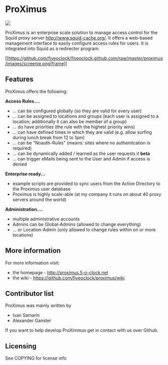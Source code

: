 # ProXimus

<img src="https://github.com/fiveoclock/proximus/raw/master/proximus-redirector/srv/www/proximus/img/logo.png" />

ProXimus is an enterprise scale solution to manage access control for the Squid
proxy server http://www.squid-cache.org/. It offers a web-based management 
interface to easily configure access rules for users. It is integrated into 
Squid as a redirector program.

[[https://github.com/fiveoclock/fiveoclock.github.com/raw/master/proximus/images/screenie.png|frame]]


## Features
ProXimus offers the following:

**Access Rules....**

* ... can be configured globally (so they are valid for every user)
* ... can be assigned to locations and groups (each user is assigned to a location; additionally it can also be member of a group)
* ... do have priorities (the rule with the highest priority wins)
* ... can have defined times in which they are valid (e.g. allow surfing during lunch break from 12 to 1pm)
* ... can be "Noauth-Rules" (means: sites where no authentication is required)
* ... can be dynamically added / learned as the user requests it **beta** 
* ... can trigger eMails being sent to the User and Admin if access is denied

**Enterprise ready...**

* example scripts are provided to sync users from the Active Directory to the Proximus user database
* Proximus is highly scale-able (at my company it runs on about 40 proxy servers around the world)

**Administration....**

* multiple administrative accounts
* Admins can be Global-Admins (allowed to change everything)
* ... or Location-Admin (only allowed to change rules within on or more locations)


## More information

For more information visit:

* the homepage - http://proximus.5-o-clock.net
* the wiki - https://github.com/fiveoclock/proximus/wiki


## Contributor list

ProXimus was mainly written by 
* Ivan Samarin
* Alexander Ganster

If you want to help develop ProXimmus get in contact with us over Github.


## Licensing

See COPYING for license info

